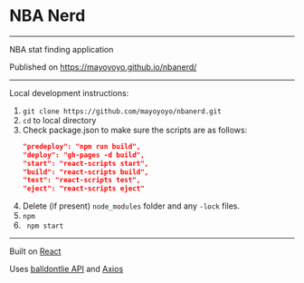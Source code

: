 # NBA Nerd

---

NBA stat finding application

Published on https://mayoyoyo.github.io/nbanerd/

---

Local development instructions:

1. `git clone https://github.com/mayoyoyo/nbanerd.git`
2. `cd` to local directory
3. Check package.json to make sure the scripts are as follows:
   ```json
   "predeploy": "npm run build",
   "deploy": "gh-pages -d build",
   "start": "react-scripts start",
   "build": "react-scripts build",
   "test": "react-scripts test",
   "eject": "react-scripts eject"
   ```
4. Delete (if present) `node_modules` folder and any `-lock` files.
5. `npm `
6. ` npm start`

---

Built on [React](https://reactjs.org/)

Uses [balldontlie API](https://www.balldontlie.io/) and [Axios](https://github.com/axios/axios)
